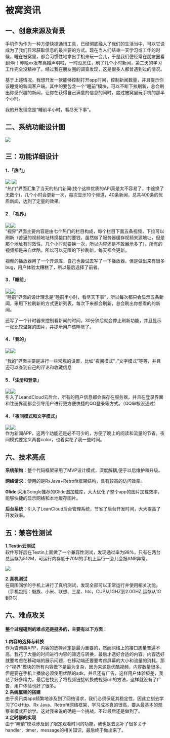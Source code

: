 # 被窝资讯    
## 一、创意来源及背景
手机作为作为一种方便快捷通讯工具，已经彻底融入了我们的生活当中，可以它说成为了我们日常获取信息的最主要的方式。现在当人们结束一天学习或工作的时候，睡在被窝里，都会习惯性地拿出手机来玩一会儿，于是我们便经常在朋友圈看到:啊！昨晚xx发布离婚声明啦，一时没忍住，刷了几个小时新闻，第二天的学习工作完全没精神了。经过我在朋友圈的调查发现，这是很多人都曾遇到过的情况。  

基于上述情况，我想开发一款能够控制打开app时间，控制新闻数量，并且提示你该睡觉的新闻客户端。其中的要包含一个“睡前”模块，可以不断下拉刷新，总会刷出你感兴趣的新闻，让你在获得自己满意的信息的同时，度过被窝里玩手机的那半个小时。  

我的开发理念是“睡前半小时，看尽天下事”。  
## 二、系统功能设计图  


![](http://opil9ev82.bkt.clouddn.com/%E5%9B%BE%E7%89%87-0.png)
  
## 三：功能详细设计  
#### 1．「热门」  
![](http://opil9ev82.bkt.clouddn.com/%E5%9B%BE%E7%89%87-1.png)
![](http://opil9ev82.bkt.clouddn.com/%E5%9B%BE%E7%89%87-2.png)    
“热门”界面汇集了当天的热门新闻(找个这样优质的API真是太不容易了，中途换了无数个)，几个小时会更新一次，每次显示10个频道，40条新闻，总共400条的优质新闻，达到了定量的效果。  

#### 2 .「视界」  
![](http://opil9ev82.bkt.clouddn.com/%E5%9B%BE%E7%89%87-3.png)![](http://opil9ev82.bkt.clouddn.com/%E5%9B%BE%E7%89%87-4.png)   
“视界”界面主要内容是由七个热门的栏目构成，每个栏目下面五条视频，下拉可以刷新（苦逼的视频地址转换接口的要钱，虽然做了服务器缓存视频来源地址，但是那个地址有时效性，几个小时就要换一次，所以内容还是不敢展示多了）。所有的视频都是来自优酷，所以可以无限的下拉刷新，每天都会更新。  

视频的播放器用了一个开源库，自己也尝试去写了一下播放器，但是做出来有很多bug，用户体验太糟糕了，所以最后选择了前者。
#### 3．「睡前」  
![](http://opil9ev82.bkt.clouddn.com/%E5%9B%BE%E7%89%87-5.png)![](http://opil9ev82.bkt.clouddn.com/%E5%9B%BE%E7%89%87-6.png)   
“睡前”界面的设计理念是“睡前半小时，看尽天下事”，所以每次都只会显示五条新闻，采用下拉刷新的方式更新列表，每次下来都会刷新，总会刷出你想看的的新闻。  

还写了一个计时器来控制看新闻的时间，30分钟后就会停止刷新功能，并且显示一张比较温馨的图片，并提示用户该睡觉了。
#### 4．「我的」  
![](http://opil9ev82.bkt.clouddn.com/%E5%9B%BE%E7%89%87-7.png)![](http://opil9ev82.bkt.clouddn.com/%E5%9B%BE%E7%89%87-8.png)   

“我的”界面主要是进行一些常规的设置，比如“夜间模式”，”文字模式”等等，并且还可以查到自己的评论和收藏信息  
#### 5．「注册和登录」  
![](http://opil9ev82.bkt.clouddn.com/%E5%9B%BE%E7%89%87-9.png)![](http://opil9ev82.bkt.clouddn.com/%E5%9B%BE%E7%89%87-10.png)  
 引入了LeandCloud云后台，所有的用户信息都会保存在服务器，并且在登录界面和注册界面都会引导用户进行更方便快捷的QQ登录等方式。（QQ审核没通过）  
#### 4．「夜间模式和文字模式」  
![](http://opil9ev82.bkt.clouddn.com/%E5%9B%BE%E7%89%87-11.png)![](http://opil9ev82.bkt.clouddn.com/%E5%9B%BE%E7%89%87-12.png)  
  作为新闻APP，这两个功能还是必不可少的，方便了晚上的阅读和流量的节省。夜间模式要定义两套color，也着实花了我一些时间。  
## 六、技术亮点
**系统架构**：整个代码框架采用了MVP设计模式，深度解耦,便于以后维护和升级。  

**网络请求**：使用的是RxJava+Retrofit框架结构，具有较高的访问效率。  

**Glide**:采用Google推荐的Glide图加载库，大大优化了整个app的图片加载效率，能够快捷的显示网络和本地缓存图片。  

**后台系统**：引入了LeanCloud后台管理系统，节省了后台开发时间，大大提高了开发效率。
  
## 五：兼容性测试
**1.Testin云测试**  
软件写好后在Testin上面做了一个兼容性测试，发现通过率为98%，只有在两台总运存为512M，可运行内存低于70M的手机上运行一会儿会报ANR异常。  

![](http://opil9ev82.bkt.clouddn.com/%E4%BA%91%E6%B5%8B%E8%AF%95.png)    

**2.真机测试**  
在周围同学的手机上进行了真机测试，发现全部可以正常运行并使用相关功能。（手机包括：魅族、小米、联想、三星、htc，CUP从1GHZ到2.0GHZ,运存从1G到3G）  
## 六、难点攻关
#### 整个过程碰到的难点还是挺多的，主要有以下方面：
**1.内容的选择与转换**  
作为咨询类APP，内容的选择肯定是最为重要的，然而网络上的接口质量普遍不高，我花了大量的时间进行内容的筛选与转换，最后才选好合适的内容。内容选好就要考虑在移动端的展示问题，在移动端还要要考虑屏幕的大小和流量的消耗，那个“视界”模块的所有内容做下是最为复杂，因为来源是优酷视频，内容数量很多，但是要在手机上播放必须使用优酷的sdk，并且还有广告，这样用户体验极差，我花了好多精力，最后在找到了将视频链接转换成视频url的方法，这样就没有了广告，用户体验也好了很多。  
**2.系统框架的搭建**  
 由于资讯类app频繁地涉及到了网络请求，我们必须保证其稳定性，因此立刻去学习了OkHttp、Rx	Java、Retrofit网络框架，学习成本真的很高，要从最基本的观察者模式开始学。这对我来说的确是一个挑战，不过最后还是做到了。  
**3.定时器的实现**  
由于“睡前”模块涉及到了限定观看时间的功能，我也是去恶补了很多关于handler，timer，message的相关知识，最后终于做出来了。

